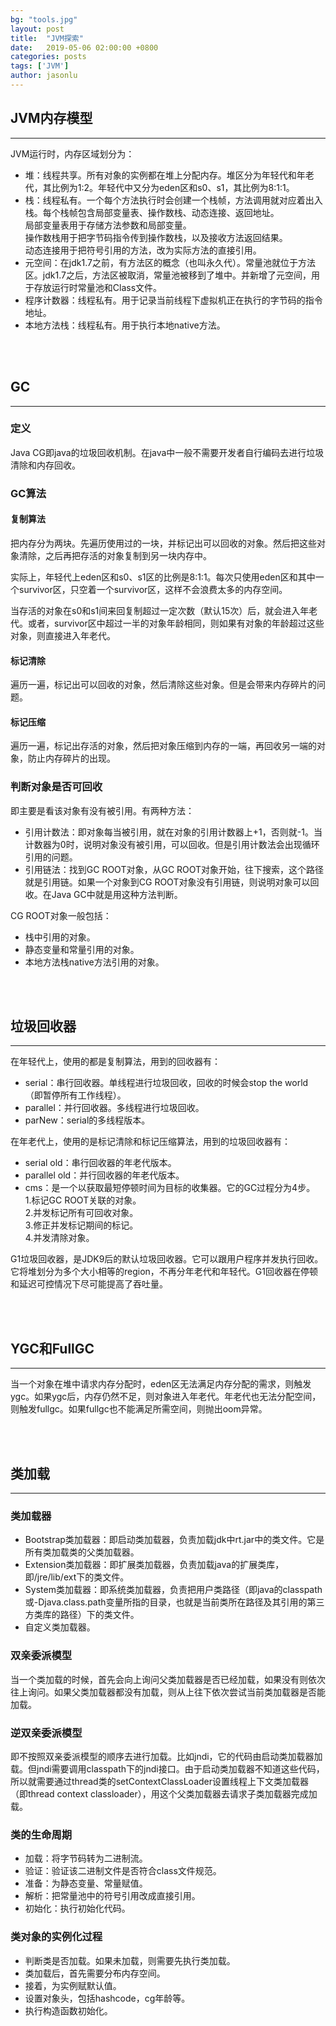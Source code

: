 ```yaml
---
bg: "tools.jpg"
layout: post
title:  "JVM探索"
date:   2019-05-06 02:00:00 +0800
categories: posts
tags: ['JVM']
author: jasonlu
---
```


## JVM内存模型
***
JVM运行时，内存区域划分为：
- 堆：线程共享。所有对象的实例都在堆上分配内存。堆区分为年轻代和年老代，其比例为1:2。年轻代中又分为eden区和s0、s1，其比例为8:1:1。
- 栈：线程私有。一个每个方法执行时会创建一个栈帧，方法调用就对应着出入栈。每个栈帧包含局部变量表、操作数栈、动态连接、返回地址。  
局部变量表用于存储方法参数和局部变量。  
操作数栈用于把字节码指令传到操作数栈，以及接收方法返回结果。  
动态连接用于把符号引用的方法，改为实际方法的直接引用。
- 元空间：在jdk1.7之前，有方法区的概念（也叫永久代）。常量池就位于方法区。jdk1.7之后，方法区被取消，常量池被移到了堆中。并新增了元空间，用于存放运行时常量池和Class文件。
- 程序计数器：线程私有。用于记录当前线程下虚拟机正在执行的字节码的指令地址。
- 本地方法栈：线程私有。用于执行本地native方法。

<br/>
<br/>

## GC
***
### 定义
Java CG即java的垃圾回收机制。在java中一般不需要开发者自行编码去进行垃圾清除和内存回收。

### GC算法
#### 复制算法
把内存分为两块。先遍历使用过的一块，并标记出可以回收的对象。然后把这些对象清除，之后再把存活的对象复制到另一块内存中。

实际上，年轻代上eden区和s0、s1区的比例是8:1:1。每次只使用eden区和其中一个survivor区，只空着一个survivor区，这样不会浪费太多的内存空间。

当存活的对象在s0和s1间来回复制超过一定次数（默认15次）后，就会进入年老代。或者，survivor区中超过一半的对象年龄相同，则如果有对象的年龄超过这些对象，则直接进入年老代。

#### 标记清除
遍历一遍，标记出可以回收的对象，然后清除这些对象。但是会带来内存碎片的问题。

#### 标记压缩
遍历一遍，标记出存活的对象，然后把对象压缩到内存的一端，再回收另一端的对象，防止内存碎片的出现。

### 判断对象是否可回收
即主要是看该对象有没有被引用。有两种方法：
- 引用计数法：即对象每当被引用，就在对象的引用计数器上+1，否则就-1。当计数器为0时，说明对象没有被引用，可以回收。但是引用计数法会出现循环引用的问题。
- 引用链法：找到GC ROOT对象，从GC ROOT对象开始，往下搜索，这个路径就是引用链。如果一个对象到CG ROOT对象没有引用链，则说明对象可以回收。在Java GC中就是用这种方法判断。

CG ROOT对象一般包括：
- 栈中引用的对象。
- 静态变量和常量引用的对象。
- 本地方法栈native方法引用的对象。

<br/>
<br/>

## 垃圾回收器
***
在年轻代上，使用的都是复制算法，用到的回收器有：
- serial：串行回收器。单线程进行垃圾回收，回收的时候会stop the world（即暂停所有工作线程）。
- parallel：并行回收器。多线程进行垃圾回收。
- parNew：serial的多线程版本。

在年老代上，使用的是标记清除和标记压缩算法，用到的垃圾回收器有：
- serial old：串行回收器的年老代版本。
- parallel old：并行回收器的年老代版本。
- cms：是一个以获取最短停顿时间为目标的收集器。它的GC过程分为4步。  
  1.标记GC ROOT关联的对象。  
  2.并发标记所有可回收对象。  
  3.修正并发标记期间的标记。  
  4.并发清除对象。

G1垃圾回收器，是JDK9后的默认垃圾回收器。它可以跟用户程序并发执行回收。它将堆划分为多个大小相等的region，不再分年老代和年轻代。G1回收器在停顿和延迟可控情况下尽可能提高了吞吐量。

<br/>
<br/>

## YGC和FullGC
***
当一个对象在堆中请求内存分配时，eden区无法满足内存分配的需求，则触发ygc。如果ygc后，内存仍然不足，则对象进入年老代。年老代也无法分配空间，则触发fullgc。如果fullgc也不能满足所需空间，则抛出oom异常。

<br/>
<br/>

## 类加载
***
### 类加载器
- Bootstrap类加载器：即启动类加载器，负责加载jdk中rt.jar中的类文件。它是所有类加载类的父类加载器。
- Extension类加载器：即扩展类加载器，负责加载java的扩展类库，即/jre/lib/ext下的类文件。
- System类加载器：即系统类加载器，负责把用户类路径（即java的classpath或-Djava.class.path变量所指的目录，也就是当前类所在路径及其引用的第三方类库的路径）下的类文件。
- 自定义类加载器。

### 双亲委派模型
当一个类加载的时候，首先会向上询问父类加载器是否已经加载，如果没有则依次往上询问。如果父类加载器都没有加载，则从上往下依次尝试当前类加载器是否能加载。

### 逆双亲委派模型
即不按照双亲委派模型的顺序去进行加载。比如jndi，它的代码由启动类加载器加载。但jndi需要调用classpath下的jndi接口。由于启动类加载器不知道这些代码，所以就需要通过thread类的setContextClassLoader设置线程上下文类加载器（即thread context classloader），用这个父类加载器去请求子类加载器完成加载。

### 类的生命周期
- 加载：将字节码转为二进制流。
- 验证：验证该二进制文件是否符合class文件规范。
- 准备：为静态变量、常量赋值。
- 解析：把常量池中的符号引用改成直接引用。
- 初始化：执行初始化代码。

### 类对象的实例化过程
- 判断类是否加载。如果未加载，则需要先执行类加载。
- 类加载后，首先需要分布内存空间。
- 接着，为实例赋默认值。
- 设置对象头，包括hashcode，cg年龄等。
- 执行构造函数初始化。

